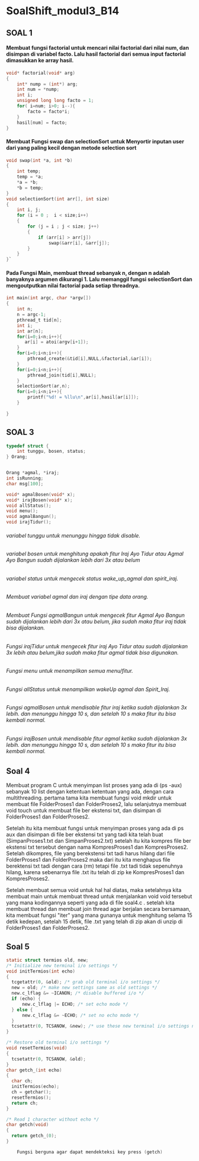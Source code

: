 # SoalShift_modul3_B14

## SOAL 1

#### Membuat fungsi factorial untuk mencari nilai factorial dari nilai num, dan disimpan di variabel facto. Lalu hasil factorial dari semua input factorial dimasukkan ke array hasil.


```c
void* factorial(void* arg)
{
    int* nump = (int*) arg;
    int num = *nump;
    int i;
    unsigned long long facto = 1;
    for( i=num; i>0; i--){
        facto = facto*i;
    }
    hasil[num] = facto;
}
```

#### Membuat Fungsi swap dan selectionSort untuk Menyortir inputan user dari yang paling kecil dengan metode selection sort

```c
void swap(int *a, int *b)
{
    int temp;
    temp = *a;
    *a = *b;
    *b = temp;
}
void selectionSort(int arr[], int size)
{
    int i, j;
    for (i = 0 ;  i < size;i++)
    {
        for (j = i ; j < size; j++)
        {
            if (arr[i] > arr[j])
                swap(&arr[i], &arr[j]);
        }
    }
}`

```

#### Pada Fungsi Main, membuat thread sebanyak n, dengan n adalah banyaknya argumen dikurangi 1. Lalu memanggil fungsi selectionSort dan mengoutputkan nilai factorial pada setiap threadnya. 


```c
int main(int argc, char *argv[])
{ 
    int n;
    n = argc-1;
    pthread_t tid[n];
    int i;
    int ar[n];
    for(i=0;i<n;i++){
       ar[i] = atoi(argv[i+1]);
    }
    for(i=0;i<n;i++){
        pthread_create(&tid[i],NULL,&factorial,&ar[i]);
    }
    for(i=0;i<n;i++){
        pthread_join(tid[i],NULL);
    }
    selectionSort(ar,n);
    for(i=0;i<n;i++){
        printf("%d! = %llu\n",ar[i],hasil[ar[i]]);
    }
    
}
```


## SOAL 3

```c
typedef struct {
    int tunggu, bosen, status;
} Orang;


Orang *agmal, *iraj;
int isRunning;
char msg[100];

void* agmalBosen(void* x);
void* irajBosen(void* x);
void allStatus();
void menu();
void agmalBangun();
void irajTidur();
```
###### variabel tunggu untuk menunggu hingga tidak disable.
###### variabel bosen untuk menghitung apakah fitur Iraj Ayo Tidur atau Agmal Ayo Bangun sudah dijalankan lebih dari 3x atau belum
###### variabel status untuk mengecek status wake_up_agmal dan spirit_iraj.

###### Membuat variabel agmal dan iraj dengan tipe data orang.

###### Membuat Fungsi agmalBangun untuk mengecek fitur Agmal Ayo Bangun sudah dijalankan lebih dari 3x atau belum, jika sudah maka fitur iraj tidak bisa dijalankan. 
###### Fungsi irajTidur untuk mengecek fitur iraj Ayo Tidur atau sudah dijalankan 3x lebih atau belum,jika sudah maka fitur agmal tidak bisa digunakan.
###### Fungsi menu untuk menampilkan semua menu/fitur.
###### Fungsi allStatus untuk menampilkan wakeUp agmal dan Spirit_Iraj.
###### Fungsi agmalBosen untuk mendisable fitur iraj ketika sudah dijalankan 3x lebih. dan menunggu hingga 10 s, dan setelah 10 s maka fitur itu bisa kembali normal.
###### Fungsi irajBosen untuk mendisable fitur agmal ketika sudah dijalankan 3x lebih. dan menunggu hingga 10 s, dan setelah 10 s maka fitur itu bisa kembali normal.

## Soal 4

Membuat program C untuk menyimpan list proses yang ada di (ps -aux) sebanyak 10 list dengan ketentuan ketentuan yang ada, dengan cara multithreading. pertama tama kita membuat fungsi void mkdir untuk membuat file FolderProses1 dan FolderProses2, lalu selanjutnya membuat void touch untuk membuat file ber ekstensi txt, dan disimpan di FolderProses1 dan FolderProses2.

Setelah itu kita membuat fungsi untuk menyimpan proses yang ada di ps aux dan disimpan di file ber ekstensi txt yang tadi kita telah buat (SimpanProses1.txt dan SimpanProses2.txt) setelah itu kita kompres file ber ekstensi txt tersebut dengan nama KompresProses1 dan KompresProses2. Setelah dikompres, file yang berekstensi txt tadi harus hilang dari file FolderProses1 dan FolderProses2 maka dari itu kita menghapus file berektensi txt tadi dengan cara (rm) tetapi file .txt tadi tidak sepenuhnya hilang, karena sebenarnya file .txt itu telah di zip ke KompresProses1 dan KompresProses2.

Setelah membuat semua void untuk hal hal diatas, maka setelahnya kita membuat main untuk membuat thread untuk menjalankan void void tersebut yang mana kodingannya seperti yang ada di file soal4.c . setelah kita membuat thread dan membuat join thread agar berjalan secara bersamaan, kita membuat fungsi "iter" yang mana gunanya untuk menghitung selama 15 detik kedepan, setelah 15 detik, file .txt yang telah di zip akan di unzip di FolderProses1 dan FolderProses2.

## Soal 5

```c
static struct termios old, new;
/* Initialize new terminal i/o settings */
void initTermios(int echo) 
{
  tcgetattr(0, &old); /* grab old terminal i/o settings */
  new = old; /* make new settings same as old settings */
  new.c_lflag &= ~ICANON; /* disable buffered i/o */
  if (echo) {
      new.c_lflag |= ECHO; /* set echo mode */
  } else {
      new.c_lflag &= ~ECHO; /* set no echo mode */
  }
  tcsetattr(0, TCSANOW, &new); /* use these new terminal i/o settings now */
}

/* Restore old terminal i/o settings */
void resetTermios(void) 
{
  tcsetattr(0, TCSANOW, &old);
}
char getch_(int echo) 
{
  char ch;
  initTermios(echo);
  ch = getchar();
  resetTermios();
  return ch;
}

/* Read 1 character without echo */
char getch(void) 
{
  return getch_(0);
}

    Fungsi berguna agar dapat mendekteksi key press (getch)
```

